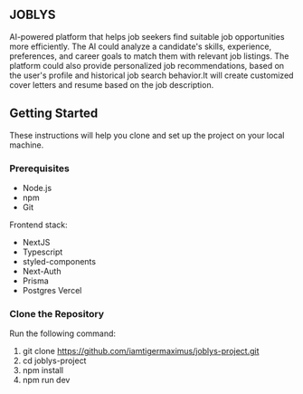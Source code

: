 ## JOBLYS

AI-powered platform that helps job seekers find suitable job opportunities more efficiently. The AI could analyze a candidate's skills, experience, preferences, and career goals to match them with relevant job listings. The platform could also provide personalized job recommendations, based on the user's profile and historical job search behavior.It will create customized cover letters and resume based on the job description.

## Getting Started

These instructions will help you clone and set up the project on your local machine.

### Prerequisites

- Node.js
- npm
- Git

Frontend stack:

- NextJS
- Typescript
- styled-components
- Next-Auth
- Prisma
- Postgres Vercel

### Clone the Repository

Run the following command:

1. git clone https://github.com/iamtigermaximus/joblys-project.git
2. cd joblys-project
3. npm install
4. npm run dev
